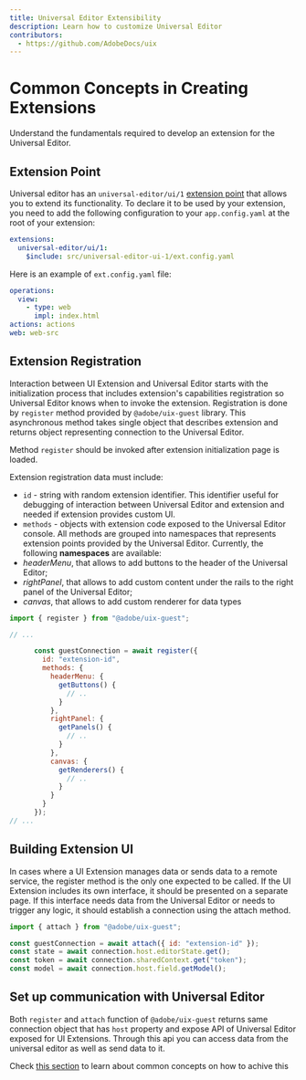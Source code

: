 ```yaml
---
title: Universal Editor Extensibility
description: Learn how to customize Universal Editor
contributors:
  - https://github.com/AdobeDocs/uix
---
```


# Common Concepts in Creating Extensions

Understand the fundamentals required to develop an extension for the Universal Editor.

## Extension Point

Universal editor has an `universal-editor/ui/1` [extension point](https://developer.adobe.com/app-builder/docs/guides/extensions/) that allows you to extend its functionality.
To declare it to be used by your extension, you need to add the following configuration to your `app.config.yaml` at the
root of your extension:

```yaml
extensions:
  universal-editor/ui/1:
    $include: src/universal-editor-ui-1/ext.config.yaml
```
Here is an example of `ext.config.yaml` file:

```yaml
operations:
  view:
    - type: web
      impl: index.html
actions: actions
web: web-src
```

## Extension Registration

Interaction between UI Extension and Universal Editor starts with the initialization process that includes extension's
capabilities registration so Universal Editor knows when to invoke the extension. Registration is done by `register` 
method provided by `@adobe/uix-guest` library. This asynchronous method takes single object that describes extension 
and returns object representing connection to the Universal Editor.

Method `register` should be invoked after extension initialization page is loaded.

Extension registration data must include:

- `id` - string with random extension identifier. This identifier useful for debugging of interaction between Universal
Editor and extension and needed if extension provides custom UI.
- `methods` - objects with extension code exposed to the Universal Editor console. All methods are grouped into 
namespaces that represents extension points provided by the Universal Editor.
Currently, the following **namespaces** are available:
- _headerMenu_, that allows to add buttons to the header of the Universal Editor;
- _rightPanel_, that allows to add custom content under the rails to the right panel of the Universal Editor;
- _canvas_, that allows to add custom renderer for data types

```js
import { register } from "@adobe/uix-guest";

// ...

      const guestConnection = await register({
        id: "extension-id",
        methods: {
          headerMenu: {
            getButtons() {
              // ..
            }
          },
          rightPanel: {
            getPanels() {
              // ..
            }
          },
          canvas: {
            getRenderers() {
              // ..
            }
          }
        }
      });
// ...
```
## Building Extension UI


In cases where a UI Extension manages data or sends data to a remote service, the register method is the only one expected to be called. If the UI Extension includes its own interface, it should be presented on a separate page. If this interface needs data from the Universal Editor or needs to trigger any logic, it should establish a connection using the attach method.

```js
import { attach } from "@adobe/uix-guest";

const guestConnection = await attach({ id: "extension-id" });
const state = await connection.host.editorState.get();
const token = await connection.sharedContext.get("token");
const model = await connection.host.field.getModel();
```

## Set up communication with Universal Editor

Both `register` and `attach` function of `@adobe/uix-guest` returns same connection object that has `host` property and
expose API of Universal Editor exposed for UI Extensions. Through this api you can access data from the universal editor as well as send data to it.

Check [this section](../data) to learn about common concepts on how to achive this 
